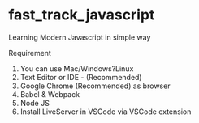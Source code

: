 # fast_track_javascript
Learning Modern Javascript in simple way

Requirement
1. You can use Mac/Windows?Linux
2. Text Editor or IDE - (Recommended)
3. Google Chrome (Recommended) as browser
4. Babel & Webpack
5. Node JS
6. Install LiveServer in VSCode via VSCode extension 